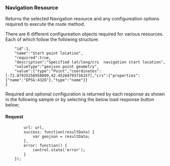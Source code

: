 ### Navigation Resource
Returns the selected Navigation resource and any configureation options required to execute the route method. 

There are 6 different configureation objects required for various resources. Each of which follow the following structure:
```{
	"id":1,
	"name":"Start point location",
	"required":true,
	"description":"Specified lat/long/crs  navigation start location",
	"valueType":"geojson point geometry",
	"value":{"type":"Point","coordinates":[-72.87935256958009,42.45284793716157],"crs":{"properties":{"name":"EPSG:4326"},"type":"name"}}
}
```

Required and optional configuration is returned by each response as shown in the following sample or by selecting the below load response button below;
#### Request
```$.ajax({
		url: url,
		success: function(resultData) { 
			var geojson = resultData;
		},
		error: function() {
			control.state('error');
		}
	});
```

